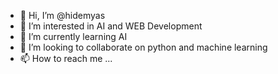 - 👋 Hi, I’m @hidemyas
- 👀 I’m interested in AI  and WEB Development
- 🌱 I’m currently learning AI
- 💞️ I’m looking to collaborate on python and machine learning
- 📫 How to reach me ...

<!---
hidemyas/hidemyas is a ✨ special ✨ repository because its `README.md` (this file) appears on your GitHub profile.
You can click the Preview link to take a look at your changes.
--->
